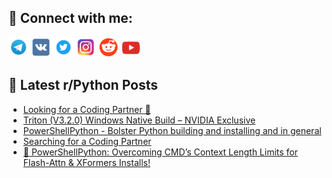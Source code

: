 ## 🔎 Connect with me:
[<img src="https://github.com/bullbesh/bullbesh/blob/main/images/Telegram.png" width="32" height="32" />](https://t.me/bullbesh)
[<img src="https://github.com/bullbesh/bullbesh/blob/main/images/VK.png" width="32" height="32" />](https://vk.com/bullbesh)
[<img src="https://github.com/bullbesh/bullbesh/blob/main/images/Twitter.png" width="32" height="32" />](https://twitter.com/bullbesh1)
[<img src="https://github.com/bullbesh/bullbesh/blob/main/images/Instagram.png" width="32" height="32" />](https://www.instagram.com/bullbesh)
[<img src="https://github.com/bullbesh/bullbesh/blob/main/images/Reddit.png" width="32" height="32" />](https://www.reddit.com/user/bullbesh)
[<img src="https://github.com/bullbesh/bullbesh/blob/main/images/YouTube.png" width="32" height="32" />](https://www.youtube.com/channel/UCtfjRs6uzgq5mfm8S06WTcg)

## 📕 Latest r/Python Posts
<!-- BLOG-POST-LIST:START -->
- [Looking for a Coding Partner 🐍](https://www.reddit.com/r/Python/comments/1jesxfl/looking_for_a_coding_partner/)
- [Triton &lpar;V3.2.0&rpar; Windows Native Build – NVIDIA Exclusive](https://www.reddit.com/r/Python/comments/1jessx4/triton_v320_windows_native_build_nvidia_exclusive/)
- [PowerShellPython - Bolster Python building and installing and in general](https://www.reddit.com/r/Python/comments/1jeskjr/powershellpython_bolster_python_building_and/)
- [Searching for a Coding Partner](https://www.reddit.com/r/Python/comments/1jesga2/searching_for_a_coding_partner/)
- [🚀 PowerShellPython: Overcoming CMD’s Context Length Limits for Flash-Attn &amp; XFormers Installs!](https://www.reddit.com/r/Python/comments/1jese5y/powershellpython_overcoming_cmds_context_length/)
<!-- BLOG-POST-LIST:END -->
